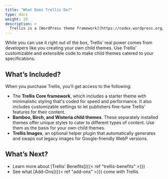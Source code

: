 ```yaml
---
title: "What Does Trellis Do?"
type: docs
weight: 10
description: >
  Trellis is a [WordPress theme framework](https://codex.wordpress.org/Theme_Frameworks) built with modern web technologies. It’s designed to boost site speed and optimize ad revenue and includes three custom-built child themes.
---
```

While you can use it right out of the box, Trellis’ real power comes from developers like you creating your own child themes. Use Trellis’ customizable and extensible code to make child themes catered to your specifications.

## What’s Included?

When you purchase Trellis, you’ll get access to the following:

- The **Trellis Core framework**, which includes a starter theme with minimalistic styling that's coded for speed and performance. It also includes customizable settings to let publishers fine-tune Trellis’ features for their content.
- **Bamboo, Birch, and Wisteria child themes**. These separately installed themes offer unique styles to cater to different types of content. Use them as the basis for your own child themes.
- **Trellis Images**, an optional helper plugin that automatically generates and swaps out legacy images for Google-friendly WebP versions.

## What’s Next?

- Learn more about [Trellis’ Benefits]({{< ref "trellis-benefits" >}})
- See what [Add-Ons]({{< ref "add-ons" >}}) come with Trellis